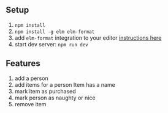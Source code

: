 ## Setup

1. `npm install`
2. `npm install -g elm elm-format`
3. add `elm-format` integration to your editor [instructions here](https://github.com/avh4/elm-format#editor-integration)
4. start dev server: `npm run dev`


## Features

1. add a person
2. add items for a person Item has a name
3. mark item as purchased
5. mark person as naughty or nice
6. remove item


